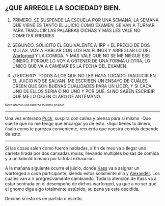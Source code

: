 ¿QUE ARREGLE LA SOCIEDAD? BIEN.
---

1. PRIMERO, SE SUSPENDE LA ESCUELA POR UNA SEMANA, LA SEMANA QUE VIENE ES TANTO EL JUICIO COMO EXAMEN, SE VAN A TURNAR PARA TRADUCIR LAS PALABRAS DICHAS Y MÁS LES VALE NO COMETER ERRORES. 

2. SEGUNDO, SOLICITO EL EQUIVALENTE A 1RP + EL PRECIO DE DOS MULAS. VOY A HABLAR CON LOS HALFLINGS Y ARREGLAR LO DEL [Warforged](../../../../Nova%20Spes/Recursos%20especiales%20y%20Assets%20del%20reino/Warforgeds.md) Y LA COMIDA. Y MÁS VALE QUE NO SE ME NIEGUE ESE DINERO, PORQUE LO VOY A OBTENER DE UNA FORMA U OTRA, LO ÚNICO QUE VA A CAMBIAR ES LA FECHA DEL EXAMEN.

3. ¿TERCERO? TODOS A LOS QUE NO LES HAYA TOCADO TRADUCIR EN EL JUICIO NO SE SALVAN, ME ESCRIBEN UN ENSAYO DE CUÁLES CREEN QUE SON BUENAS CUALIDADES PARA UN LÍDER, Y SI CADA UNO DE ELLOS SERIA O NO UNO Y POR QUÉ. SI NO SABEN ESCRIBIR QUE ME LO DEJEN CLARO DE ANTEMANO.



<sup><sup>Necesitamos una taberna lo antes posible.</sup></sup>  


---

Una vez enterado [Puck](../../Varso/Puck/Puck.md), suspira con calma y piensa para si mismo 
-Que suerte que no me tengo que encargar yo de esto.
-Aquí tienes tu dinero, úsalo como te parezca conveniente, recuerda que nuestra comida depende de esto.

---

Si las cosas salen como fueron habladas, a fin de mes va a llegar una carreta tirada por dos cansadas mulas, llevando multiples bolsas de comida y a un kobold tomado por la total exhaución.

A la mañana siguiente ocurre el juicio, donde [Kass](Kass.md) va a asignar un warforged a cada participante, siendo estos solamente ella y [Alexander](../../!EVENTOS/NPC´s/Alexander.md). Los cuales van a ir progresivamente cambiando.
Toda la atención de Kass va a estar sentrada en el desempeño de dichos warforged, ya que a no ser que el gnomo diga algo totalmente estúpido, su pena ya esta decidida.

Decime si esto es en partida o escrito.
